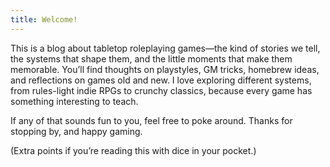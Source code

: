 ```yaml
---
title: Welcome!
---
```

This is a blog about tabletop roleplaying games—the kind of stories we tell, the systems that shape them, and the little moments that make them memorable. You’ll find thoughts on playstyles, GM tricks, homebrew ideas, and reflections on games old and new. I love exploring different systems, from rules-light indie RPGs to crunchy classics, because every game has something interesting to teach.

If any of that sounds fun to you, feel free to poke around. Thanks for stopping by, and happy gaming.

(Extra points if you’re reading this with dice in your pocket.)
